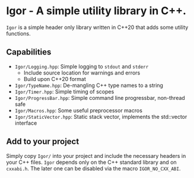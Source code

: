# Igor - A simple utility library in C++.

`Igor` is a simple header only library written in C++20 that adds some utility functions.

## Capabilities

- `Igor/Logging.hpp`: Simple logging to `stdout` and `stderr`
    - Include source location for warnings and errors
    - Build upon C++20 format
- `Igor/TypeName.hpp`: De-mangling C++ type names to a string
- `Igor/Timer.hpp`: Simple timing of scopes
- `Igor/ProgressBar.hpp`: Simple command line progressbar, non-thread safe
- `Igor/Macros.hpp`: Some useful preprocessor macros
- `Igor/StaticVector.hpp`: Static stack vector, implements the std::vector interface

## Add to your project

Simply copy `Igor/` into your project and include the necessary headers in your C++ files.
`Igor` depends only on the C++ standard library and on `cxxabi.h`.
The later one can be disabled via the macro `IGOR_NO_CXX_ABI`.